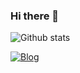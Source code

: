 ### Hi there 👋

![Github stats](https://github-readme-stats.vercel.app/api?username=jiggag&show_icons=true&theme=merko&include_all_commits=true&count_private=true)

[![Blog](https://img.shields.io/badge/Blog-jiggag.github.io-green.svg)](https://jiggag.github.io/)

<!--
**jiggag/jiggag** is a ✨ _special_ ✨ repository because its `README.md` (this file) appears on your GitHub profile.

Here are some ideas to get you started:

- 🔭 I’m currently working on ...
- 🌱 I’m currently learning ...
- 👯 I’m looking to collaborate on ...
- 🤔 I’m looking for help with ...
- 💬 Ask me about ...
- 📫 How to reach me: ...
- 😄 Pronouns: ...
- ⚡ Fun fact: ...

![Top Langs](https://github-readme-stats.vercel.app/api/top-langs/?username=jiggag)

-->
